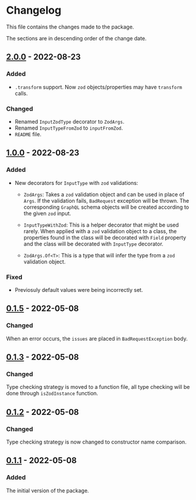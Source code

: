 # Changelog
This file contains the changes made to the package.

The sections are in descending order of the change date.

## [2.0.0] - 2022-08-23
### Added
- `.transform` support. Now `zod` objects/properties may have `transform` calls.

### Changed
- Renamed `InputZodType` decorator to `ZodArgs`.
- Renamed `InputTypeFromZod` to `inputFromZod`.
- `README` file.

## [1.0.0] - 2022-08-23
### Added
- New decorators for `InputType` with `zod` validations:
  - `ZodArgs`: Takes a `zod` validation object and can be used in place of
  `Args`. If the validation fails, `BadRequest` exception will be thrown.
  The corresponding `GraphQL` schema objects will be created according to the
  given `zod` input.

  - `InputTypeWithZod`: This is a helper decorator that might be used rarely.
  When applied with a `zod` validation object to a class, the properties found
  in the class will be decorated with `Field` property and the class will be
  decorated with `InputType` decorator.

  - `ZodArgs.Of<T>`: This is a type that will infer the type from a `zod`
  validation object.

### Fixed
- Previosuly default values were being incorrectly set.

## [0.1.5] - 2022-05-08
### Changed
When an error occurs, the `issues` are placed in `BadRequestException` body.

## [0.1.3] - 2022-05-08
### Changed
Type checking strategy is moved to a function file, all type checking will be
done through `isZodInstance` function.

## [0.1.2] - 2022-05-08
### Changed
Type checking strategy is now changed to constructor name comparison.

## [0.1.1] - 2022-05-08
### Added
The initial version of the package.

[Unreleased]: https://github.com/incetarik/nestjs-graphql-zod/compare/2.0.0...HEAD

[2.0.0]: https://github.com/incetarik/nestjs-graphql-zod/compare/1.0.0...2.0.0
[1.0.0]: https://github.com/incetarik/nestjs-graphql-zod/compare/0.1.5...1.0.0
[0.1.5]: https://github.com/incetarik/nestjs-graphql-zod/compare/0.1.3...0.1.5
[0.1.3]: https://github.com/incetarik/nestjs-graphql-zod/compare/0.1.2...0.1.3
[0.1.2]: https://github.com/incetarik/nestjs-graphql-zod/compare/0.1.1...0.1.2
[0.1.1]: https://github.com/incetarik/nestjs-graphql-zod/releases/tag/0.1.1

